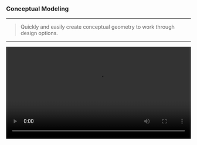 ### Conceptual Modeling
---
> Quickly and easily create conceptual geometry to work through design options. 

---

<video width="100%" controls>
  <source src="Videos/Concept Geometry.mp4" type="video/mp4">
</video>


